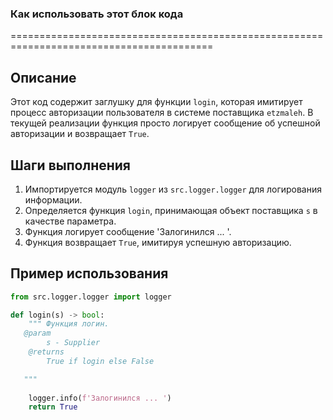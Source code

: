 ### Как использовать этот блок кода
=========================================================================================

Описание
-------------------------
Этот код содержит заглушку для функции `login`, которая имитирует процесс авторизации пользователя в системе поставщика `etzmaleh`. В текущей реализации функция просто логирует сообщение об успешной авторизации и возвращает `True`.

Шаги выполнения
-------------------------
1. Импортируется модуль `logger` из `src.logger.logger` для логирования информации.
2. Определяется функция `login`, принимающая объект поставщика `s` в качестве параметра.
3. Функция логирует сообщение 'Залогинился ... '.
4. Функция возвращает `True`, имитируя успешную авторизацию.

Пример использования
-------------------------

```python
from src.logger.logger import logger

def login(s) -> bool:
    """ Функция логин. 
   @param
        s - Supplier
    @returns
        True if login else False

   """
  
    logger.info(f'Залогинился ... ')
    return True